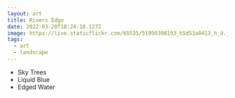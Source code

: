 ```yaml
---
layout: art
title: Rivers Edge
date: 2022-03-20T18:24:18.127Z
image: https://live.staticflickr.com/65535/51950398193_b5d51a8413_h_d.jpg
tags:
  - art
  - landscape
---
```

* Sky Trees
* Liquid Blue
* Edged Water